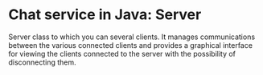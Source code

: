 # Chat service in Java: Server

Server class to which you can several clients. It manages communications between the various connected clients and provides a graphical interface for viewing the clients connected to the server with the possibility of disconnecting them.